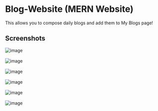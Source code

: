 # Blog-Website (MERN Website)
This allows you to compose daily blogs and add them to My Blogs page!

## Screenshots
![image](https://user-images.githubusercontent.com/81305824/146341992-48d0ae3e-8b48-4b61-aea6-5469aa303a2c.png)
<br>
<br>
![image](https://user-images.githubusercontent.com/81305824/146639482-43069dc7-c657-4e12-9d90-5c88c2af9764.png)
<br>
<br>
![image](https://user-images.githubusercontent.com/81305824/146639506-f7b3120f-cb8d-4e84-b899-399ce544680b.png)
<br>
<br>
![image](https://user-images.githubusercontent.com/81305824/146639517-4cbd0d66-b0d1-4c23-9965-7aadb307487d.png)
<br>
<br>
![image](https://user-images.githubusercontent.com/81305824/146639545-3b956c75-336d-468d-bb41-60a81f5c888e.png)
<br>
<br>
![image](https://user-images.githubusercontent.com/81305824/146639558-2d16f7a5-aeb2-48b0-9bbe-e0211128eece.png)
